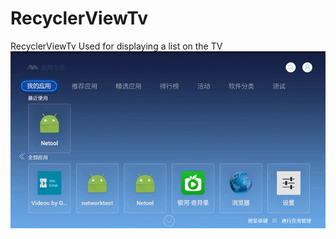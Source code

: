 # RecyclerViewTv
RecyclerViewTv Used for displaying a list on the TV
<img src="screens/GIF.gif" width=600></img>